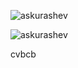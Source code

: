 <p><img align="center" src="https://github-readme-stats.vercel.app/api?username=askurashev&show_icons=true&locale=en" alt="askurashev" /></p>

<p><img align="center" src="https://github-readme-streak-stats.herokuapp.com/?user=askurashev&" alt="askurashev" /></p>
cvbcb
